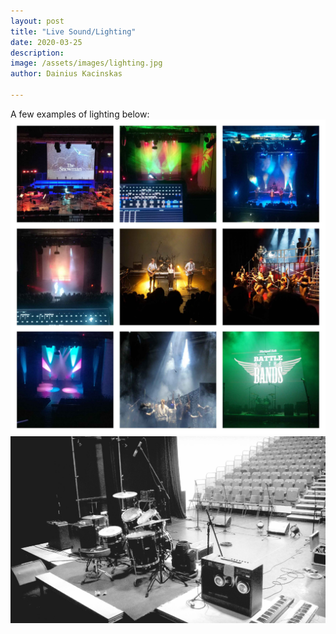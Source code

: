 ```yaml
---
layout: post
title: "Live Sound/Lighting"
date: 2020-03-25
description: 
image: /assets/images/lighting.jpg
author: Dainius Kacinskas

---
```

A few examples of lighting below:
![Placeholder](/assets/images/lightingcollage.jpg)
![Placeholder](/assets/images/stage.jpg)

